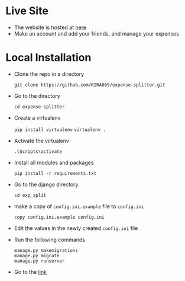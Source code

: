 # Live Site
- The website is hosted at <a href="https://expensesplitter.pythonanywhere.com/app"> here<a>
- Make an account and add your friends, and manage your expenses

# Local Installation
- Clone the repo in a directory

	`git clone https://github.com/KIRA009/expense-splitter.git`
- Go to the directory

	`cd expense-splitter`
- Create a virtualenv

	`pip install virtualenv`
	`virtualenv .`
- Activate the virtualenv

	`.\Scripts\activate`
- Install all modules and packages

	`pip install -r requirements.txt`
- Go to the django directory

	`cd exp_split`
- make a copy of `config.ini.example` file to `config.ini`

	`copy config.ini.example config.ini`
- Edit the values in the newly created `config.ini` file
- Run the following commands

	```
	manage.py makemigrations
	manage.py migrate
	manage.py runserver
	```
- Go to the <a href="http://127.0.0.1:8000/app/">link</a>